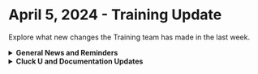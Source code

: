 # April 5, 2024 - Training Update

Explore what new changes the Training team has made in the last week.

<details>

<summary><strong>General News and Reminders</strong></summary>

* **SHOUT OUT** to Nick, Luke, Richard, Luis, Jonathan, Ryan, Brian, Alex, Caleb, Mike, Chris, and Timothy and James (with PERFECT Scores!),  for successfully taking our [Broken link](broken-reference "mention") Exam, and collecting your prestigious **Certified Rewster** badge in Discord.&#x20;
* Join us in our [Cluck-U Discord channel](https://discord.com/channels/936789089703845988/1121465945295167588) if you have any questions, comments, or concerns!

</details>

<details>

<summary><strong>Cluck U and Documentation Updates</strong></summary>

**What's New at Cluck University?**

* We'd love to get your feedback on our Training and Documentation! [Please fill out this form to let us know how we can improve](https://app.sli.do/event/m8C3AjPUnuDgpkVDmPsQL3)!
* As a reminder, you can make training and documentation requests at [https://rewst.canny.io/](https://rewst.canny.io/)
* Eddie delivered the Rewst 203 Training this week and [it can now be scheduled here](https://calendly.com/cluck-u/rewst-203-boolean-logic-comparisons)!
* Clea has joined the battle to educate! She will be delivering the Rewst 103 _and_ Rewst 104 Training next week!

![](<../../../.gitbook/assets/Clea (2).png>)

**New & Updated Pages:**

* [march-22nd-2024-app-platform-maddness.md](../../roc-open-mics/rewst-open-mics-north-america/2024-roc-open-mics/march-22nd-2024-app-platform-maddness.md "mention") Open Mic page added
* [microsoft-cloud-integration-bundle](../../../documentation/integrations/individual-integration-documentation/cloud/microsoft-cloud-integration-bundle/ "mention") page added
* [rewst-user-setup-and-gdap-relationship-guidance.md](../../../documentation/integrations/individual-integration-documentation/cloud/microsoft-cloud-integration-bundle/microsoft-csp/rewst-user-setup-and-gdap-relationship-guidance.md "mention") updated with Microsoft Partner Center link
* [duo-integration-setup.md](../../../documentation/integrations/individual-integration-documentation/mfa/duo-security/duo-integration-setup.md "mention") page updated with new steps
* [Broken link](broken-reference "mention") step 6 corrected
* [exchange-online-and-multi-property-values.md](../../../documentation/integrations/individual-integration-documentation/cloud/microsoft-cloud-integration-bundle/microsoft-exchange-online/exchange-online-and-multi-property-values.md "mention") page added
* [internal-rewst-jinja-examples.md](../../../documentation/jinja/internal-rewst-jinja-examples.md "mention") page updated with examples
* [organization-variables.md](../../../documentation/organization-variables.md "mention") `pax8_unmapped_alert_ignore_list` and `halo_site_name_search_override` Org variables added
* [microsoft-cloud-permissions.md](../../../documentation/integrations/individual-integration-documentation/cloud/microsoft-cloud-integration-bundle/microsoft-cloud-permissions.md "mention") page added

</details>

